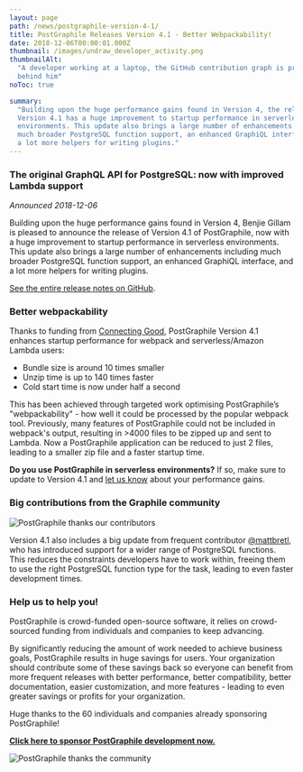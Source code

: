 ```yaml
---
layout: page
path: /news/postgraphile-version-4-1/
title: PostGraphile Releases Version 4.1 - Better Webpackability!
date: 2018-12-06T00:00:01.000Z
thumbnail: /images/undraw_developer_activity.png
thumbnailAlt:
  "A developer working at a laptop, the GitHub contribution graph is projected
  behind him"
noToc: true

summary:
  "Building upon the huge performance gains found in Version 4, the release of
  Version 4.1 has a huge improvement to startup performance in serverless
  environments. This update also brings a large number of enhancements including
  much broader PostgreSQL function support, an enhanced GraphiQL interface, and
  a lot more helpers for writing plugins."
---
```


### The original GraphQL API for PostgreSQL: now with improved Lambda support

_Announced 2018-12-06_

Building upon the huge performance gains found in Version 4, Benjie Gillam is
pleased to announce the release of Version 4.1 of PostGraphile, now with a huge
improvement to startup performance in serverless environments. This update also
brings a large number of enhancements including much broader PostgreSQL function
support, an enhanced GraphiQL interface, and a lot more helpers for writing
plugins.

[See the entire release notes on GitHub](https://github.com/graphile/postgraphile/releases/tag/v4.1.0).

### Better webpackability

Thanks to funding from [Connecting Good](https://cogo.co/), PostGraphile Version
4.1 enhances startup performance for webpack and serverless/Amazon Lambda users:

- Bundle size is around 10 times smaller
- Unzip time is up to 140 times faster
- Cold start time is now under half a second

This has been achieved through targeted work optimising PostGraphile’s
"webpackability" - how well it could be processed by the popular webpack tool.
Previously, many features of PostGraphile could not be included in webpack's
output, resulting in >4000 files to be zipped up and sent to Lambda. Now a
PostGraphile application can be reduced to just 2 files, leading to a smaller
zip file and a faster startup time.

**Do you use PostGraphile in serverless environments?** If so, make sure to
update to Version 4.1 and [let us know](https://discord.gg/graphile) about your
performance gains.

### Big contributions from the Graphile community

<div class="flex flex-wrap justify-around">
<img alt="PostGraphile thanks our contributors" src="/images/undraw_developer_activity.png" />
</div>

Version 4.1 also includes a big update from frequent contributor
[@mattbretl](https://github.com/mattbretl), who has introduced support for a
wider range of PostgreSQL functions. This reduces the constraints developers
have to work within, freeing them to use the right PostgreSQL function type for
the task, leading to even faster development times.

### Help us to help you!

PostGraphile is crowd-funded open-source software, it relies on crowd-sourced
funding from individuals and companies to keep advancing.

By significantly reducing the amount of work needed to achieve business goals,
PostGraphile results in huge savings for users. Your organization should
contribute some of these savings back so everyone can benefit from more frequent
releases with better performance, better compatibility, better documentation,
easier customization, and more features - leading to even greater savings or
profits for your organization.

Huge thanks to the 60 individuals and companies already sponsoring PostGraphile!

<strong>[Click here to sponsor PostGraphile development now.](/sponsor/)</strong>

<div class="flex flex-wrap justify-around">
<img alt="PostGraphile thanks the community" src="/images/thanks.png" />
</div>

